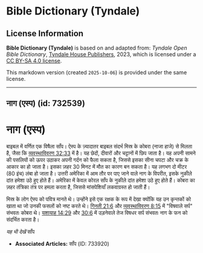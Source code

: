 # Bible Dictionary (Tyndale)

## License Information

**Bible Dictionary (Tyndale)** is based on and adapted from: _Tyndale Open Bible Dictionary_, [Tyndale House Publishers](https://tyndaleopenresources.com/), 2023, which is licensed under a [CC BY-SA 4.0 license](https://creativecommons.org/licenses/by-sa/4.0/legalcode.en).

This markdown version (created `2025-10-06`) is provided under the same license.



--------------------------------

## नाग (एस्प) (id: 732539)

नाग (एस्प)
==========

बाइबल में वर्णित एक विषैला साँप। ऐस्प के ज़्यादातर बाइबल संदर्भ मिस्र के कोबरा (नाजा हाजे) से मिलता है, जैसा कि [व्यवस्थाविवरण 32:33](https://ref.ly/Deut32:33) में है। यह छेदों, दीवारों और चट्टानों में छिप जाता है। यह अपनी सामने की पसलियों को ऊपर उठाकर अपनी गर्दन को फैला सकता है, जिससे इसका सीना चपटा और चक्र के आकार का हो जाता है। इसका ज़हर 30 मिनट में मौत का कारण बन सकता है। यह लगभग दो मीटर (80 इंच) लंबा हो जाता है। उत्तरी अमेरिका में आम तौर पर पाए जाने वाले नाग के विपरीत, इसके नुकीले दांत हमेशा उठे हुए होते हैं। अमेरिका में केवल कोरल साँप के नुकीले दांत हमेशा उठे हुए होते हैं। कोबरा का ज़हर तंत्रिका तंत्र पर हमला करता है, जिससे मांसपेशियाँ लकवाग्रस्त हो जाती हैं।

मिस्र के लोग ऐस्प को पवित्र मानते थे। उन्होंने इसे एक रक्षक के रूप में देखा क्योंकि यह उन कृन्तकों को खाता था जो उनकी फसलों को नष्ट करते थे। [गिनती 21:6](https://ref.ly/Num21:6) और [व्यवस्थाविवरण 8:15](https://ref.ly/Deut8:15) में "विषवाले सर्प" संभवतः कोबरा थे। [यशायाह 14:29](https://ref.ly/Isa14:29) और [30:6](https://ref.ly/Isa30:6) में उड़नेवाले तेज विषधर सर्प संभवतः नाग के फन को संदर्भित करता है।

*यह भी देखें* साँप 

* **Associated Articles:** साँप (ID: 733920)

